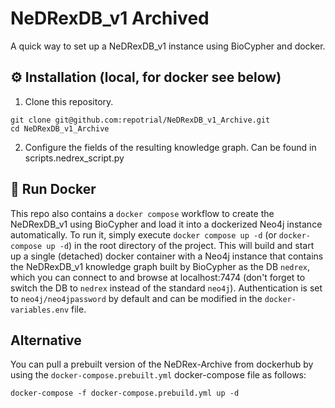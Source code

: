 # NeDRexDB_v1 Archived
A quick way to set up a NeDRexDB_v1 instance using BioCypher and docker.

## ⚙️ Installation (local, for docker see below)
1. Clone this repository.
```{bash}
git clone git@github.com:repotrial/NeDRexDB_v1_Archive.git
cd NeDRexDB_v1_Archive
```
2. Configure the fields of the resulting knowledge graph. Can be found in scripts.nedrex_script.py

## 🐳 Run Docker

This repo also contains a `docker compose` workflow to create the NeDRexDB_v1 
using BioCypher and load it into a dockerized Neo4j instance
automatically. To run it, simply execute `docker compose up -d` (or `docker-compose up -d`) in the root 
directory of the project. This will build and start up a single (detached) docker
container with a Neo4j instance that contains the NeDRexDB_v1 knowledge graph built by
BioCypher as the DB `nedrex`, which you can connect to and browse at 
localhost:7474 (don't forget to switch the DB to `nedrex` instead of the 
standard `neo4j`). Authentication is set to `neo4j/neo4jpassword` by default
and can be modified in the `docker-variables.env` file.

## Alternative

You can pull a prebuilt version of the NeDRex-Archive from dockerhub by using the `docker-compose.prebuilt.yml` docker-compose file as follows:
```{bash}
docker-compose -f docker-compose.prebuild.yml up -d
```